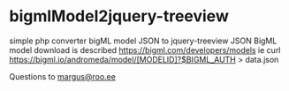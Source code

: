 bigmlModel2jquery-treeview
==========================

simple php converter bigML model JSON to jquery-treeview JSON
BigML model download is described https://bigml.com/developers/models
ie curl https://bigml.io/andromeda/model/[MODELID]?$BIGML_AUTH > data.json

Questions to margus@roo.ee
